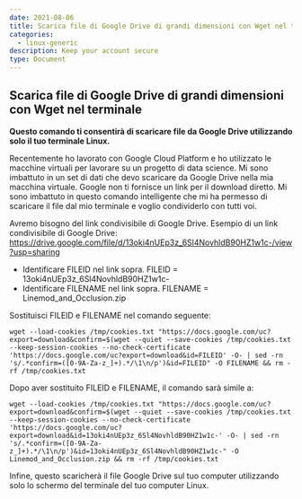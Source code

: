 ```yaml
---
date: 2021-08-06
title: Scarica file di Google Drive di grandi dimensioni con Wget nel terminale
categories:
  - linux-generic
description: Keep your account secure
type: Document
---
```


## Scarica file di Google Drive di grandi dimensioni con Wget nel terminale


**Questo comando ti consentirà di scaricare file da Google Drive utilizzando solo il tuo terminale Linux.**


Recentemente ho lavorato con Google Cloud Platform e ho utilizzato le macchine virtuali per lavorare su un progetto di data science. Mi sono imbattuto in un set di dati che devo scaricare da Google Drive nella mia macchina virtuale. Google non ti fornisce un link per il download diretto. Mi sono imbattuto in questo comando intelligente che mi ha permesso di scaricare il file dal mio terminale e voglio condividerlo con tutti voi.

Avremo bisogno del link condivisibile di Google Drive. Esempio di un link condivisibile di Google Drive:
https://drive.google.com/file/d/13oki4nUEp3z_6Sl4NovhldB90HZ1w1c-/view?usp=sharing

* Identificare FILEID nel link sopra. FILEID = 13oki4nUEp3z_6Sl4NovhldB90HZ1w1c-
* Identificare FILENAME nel link sopra. FILENAME = Linemod_and_Occlusion.zip

Sostituisci FILEID e FILENAME nel comando seguente:

```
wget --load-cookies /tmp/cookies.txt "https://docs.google.com/uc?export=download&confirm=$(wget --quiet --save-cookies /tmp/cookies.txt --keep-session-cookies --no-check-certificate 'https://docs.google.com/uc?export=download&id=FILEID' -O- | sed -rn 's/.*confirm=([0-9A-Za-z_]+).*/\1\n/p')&id=FILEID" -O FILENAME && rm -rf /tmp/cookies.txt
```

Dopo aver sostituito FILEID e FILENAME, il comando sarà simile a:

```
wget --load-cookies /tmp/cookies.txt "https://docs.google.com/uc?export=download&confirm=$(wget --quiet --save-cookies /tmp/cookies.txt --keep-session-cookies --no-check-certificate 'https://docs.google.com/uc?export=download&id=13oki4nUEp3z_6Sl4NovhldB90HZ1w1c-' -O- | sed -rn 's/.*confirm=([0-9A-Za-z_]+).*/\1\n/p')&id=13oki4nUEp3z_6Sl4NovhldB90HZ1w1c-" -O Linemod_and_Occlusion.zip && rm -rf /tmp/cookies.txt
```

Infine, questo scaricherà il file Google Drive sul tuo computer utilizzando solo lo schermo del terminale del tuo computer Linux.
